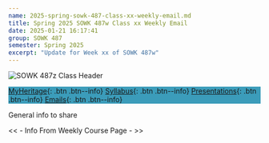```yaml
---
name: 2025-spring-sowk-487-class-xx-weekly-email.md
title: Spring 2025 SOWK 487w Class xx Weekly Email
date: 2025-01-21 16:17:41
group: SOWK 487
semester: Spring 2025
excerpt: "Update for Week xx of SOWK 487w"
---
```


![SOWK 487z Class Header](https://jacobrcampbell.com/assets/media/2024-01-19-sowk-487w-email-header-image.jpg)

<div style="background-color: #3b9cba; width: 100%;" markdown="1">

[MyHeritage](https://myheritage.heritage.edu/ICS/Academics/SOWK/SOWK_487W/2425_SP-SOWK_487W-2/){: .btn .btn--info}
[Syllabus](https://jacobrcampbell.com/assets/media/2025-spring-sowk-487w-2-course-syllabus-campbell.pdf){: .btn .btn--info}
[Presentations](https://presentations.jacobrcampbell.com){: .btn .btn--info}
[Emails](https://jacobrcampbell.com/communications/){: .btn .btn--info}

</div>

General info to share

<< - Info From Weekly Course Page - >>
